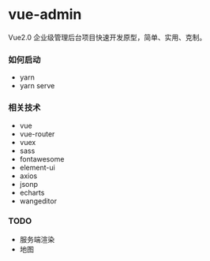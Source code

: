 # vue-admin

Vue2.0 企业级管理后台项目快速开发原型，简单、实用、克制。

### 如何启动

- yarn
- yarn serve

### 相关技术

- vue
- vue-router
- vuex
- sass
- fontawesome
- element-ui
- axios
- jsonp
- echarts
- wangeditor

### TODO

- 服务端渲染
- 地图

